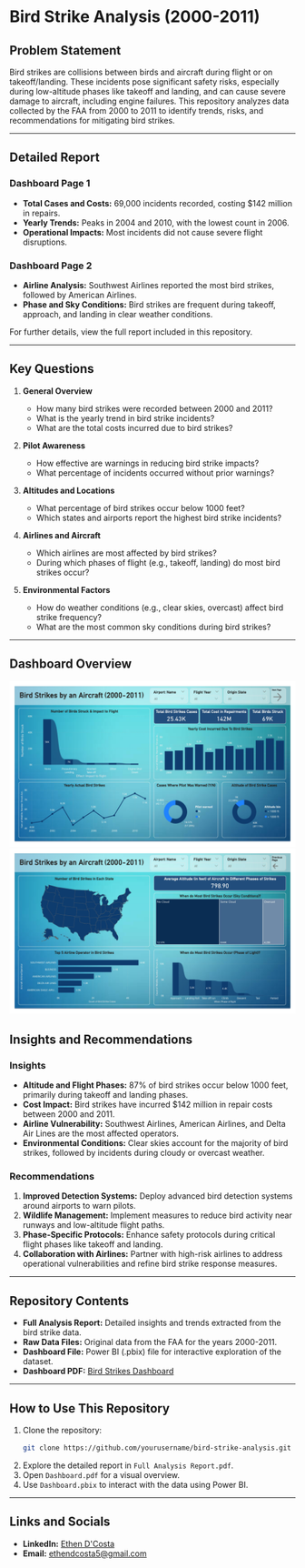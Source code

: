 # Bird Strike Analysis (2000-2011)

## Problem Statement

Bird strikes are collisions between birds and aircraft during flight or on takeoff/landing. These incidents pose significant safety risks, especially during low-altitude phases like takeoff and landing, and can cause severe damage to aircraft, including engine failures. This repository analyzes data collected by the FAA from 2000 to 2011 to identify trends, risks, and recommendations for mitigating bird strikes.

---

## Detailed Report

### Dashboard Page 1

- **Total Cases and Costs:** 69,000 incidents recorded, costing $142 million in repairs.
- **Yearly Trends:** Peaks in 2004 and 2010, with the lowest count in 2006.
- **Operational Impacts:** Most incidents did not cause severe flight disruptions.

### Dashboard Page 2

- **Airline Analysis:** Southwest Airlines reported the most bird strikes, followed by American Airlines.
- **Phase and Sky Conditions:** Bird strikes are frequent during takeoff, approach, and landing in clear weather conditions.

For further details, view the full report included in this repository.

---

## Key Questions

1. **General Overview**

   - How many bird strikes were recorded between 2000 and 2011?
   - What is the yearly trend in bird strike incidents?
   - What are the total costs incurred due to bird strikes?

2. **Pilot Awareness**

   - How effective are warnings in reducing bird strike impacts?
   - What percentage of incidents occurred without prior warnings?

3. **Altitudes and Locations**

   - What percentage of bird strikes occur below 1000 feet?
   - Which states and airports report the highest bird strike incidents?

4. **Airlines and Aircraft**

   - Which airlines are most affected by bird strikes?
   - During which phases of flight (e.g., takeoff, landing) do most bird strikes occur?

5. **Environmental Factors**

   - How do weather conditions (e.g., clear skies, overcast) affect bird strike frequency?
   - What are the most common sky conditions during bird strikes?

---
## Dashboard Overview
![Bird Strike Dashboard 1](https://github.com/EthenDcosta5/Bird-Strikes-By-An-Aircraft-2000-2011--PowerBI/blob/main/dashboard-images/D1.jpg)
![Bird Strike Dashboard 2](https://github.com/EthenDcosta5/Bird-Strikes-By-An-Aircraft-2000-2011--PowerBI/blob/main/dashboard-images/D2.jpg)

## Insights and Recommendations

### Insights

- **Altitude and Flight Phases:** 87% of bird strikes occur below 1000 feet, primarily during takeoff and landing phases.
- **Cost Impact:** Bird strikes have incurred $142 million in repair costs between 2000 and 2011.
- **Airline Vulnerability:** Southwest Airlines, American Airlines, and Delta Air Lines are the most affected operators.
- **Environmental Conditions:** Clear skies account for the majority of bird strikes, followed by incidents during cloudy or overcast weather.

### Recommendations

1. **Improved Detection Systems:** Deploy advanced bird detection systems around airports to warn pilots.
2. **Wildlife Management:** Implement measures to reduce bird activity near runways and low-altitude flight paths.
3. **Phase-Specific Protocols:** Enhance safety protocols during critical flight phases like takeoff and landing.
4. **Collaboration with Airlines:** Partner with high-risk airlines to address operational vulnerabilities and refine bird strike response measures.

---

## Repository Contents

- **Full Analysis Report:** Detailed insights and trends extracted from the bird strike data.
- **Raw Data Files:** Original data from the FAA for the years 2000-2011.
- **Dashboard File:** Power BI (.pbix) file for interactive exploration of the dataset.
- **Dashboard PDF:** [Bird Strikes Dashboard](./Dashboard.pdf)

---

## How to Use This Repository

1. Clone the repository:
   ```bash
   git clone https://github.com/yourusername/bird-strike-analysis.git
   ```
2. Explore the detailed report in `Full Analysis Report.pdf`.
3. Open `Dashboard.pdf` for a visual overview.
4. Use `Dashboard.pbix` to interact with the data using Power BI.

---

## Links and Socials

- **LinkedIn:** [Ethen D'Costa](https://www.linkedin.com/in/ethendcosta/)
- **Email:** [ethendcosta5@gmail.com](mailto:ethendcosta5@gmail.com)

